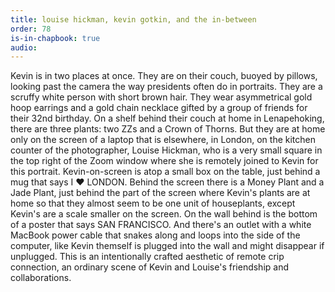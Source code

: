 ```yaml
---
title: louise hickman, kevin gotkin, and the in-between
order: 78
is-in-chapbook: true
audio: 
---
```

Kevin is in two places at once. They are on their couch, buoyed by pillows, looking past the camera the way presidents often do in portraits. They are a scruffy white person with short brown hair. They wear asymmetrical gold hoop earrings and a gold chain necklace gifted by a group of friends for their 32nd birthday. On a shelf behind their couch at home in Lenapehoking, there are three plants: two ZZs and a Crown of Thorns. But they are at home only on the screen of a laptop that is elsewhere, in London, on the kitchen counter of the photographer, Louise Hickman, who is a very small square in the top right of the Zoom window where she is remotely joined to Kevin for this portrait. Kevin-on-screen is atop a small box on the table, just behind a mug that says I ❤️ LONDON. Behind the screen there is a Money Plant and a Jade Plant, just behind the part of the screen where Kevin's plants are at home so that they almost seem to be one unit of houseplants, except Kevin's are a scale smaller on the screen. On the wall behind is the bottom of a poster that says SAN FRANCISCO. And there's an outlet with a white MacBook power cable that snakes along and loops into the side of the computer, like Kevin themself is plugged into the wall and might disappear if unplugged. This is an intentionally crafted aesthetic of remote crip connection, an ordinary scene of Kevin and Louise's friendship and collaborations.
